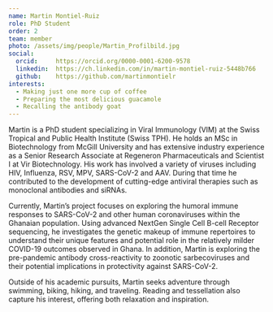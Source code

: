 ```yaml
---
name: Martin Montiel-Ruiz
role: PhD Student
order: 2
team: member
photo: /assets/img/people/Martin_Profilbild.jpg
social:
  orcid:     https://orcid.org/0000-0001-6200-9578
  linkedin:  https://ch.linkedin.com/in/martin-montiel-ruiz-5448b766
  github:    https://github.com/martinmontielr
interests:
  - Making just one more cup of coffee
  - Preparing the most delicious guacamole
  - Recalling the antibody goat
---
```

Martin is a PhD student specializing in Viral Immunology (VIM) at the Swiss Tropical and Public Health Institute (Swiss TPH). He holds an MSc in Biotechnology from McGill University and has extensive industry experience as a Senior Research Associate at Regeneron Pharmaceuticals and Scientist I at Vir Biotechnology. His work has involved a variety of viruses including HIV, Influenza, RSV, MPV, SARS-CoV-2 and AAV. During that time he contributed to the development of cutting-edge antiviral therapies such as monoclonal antibodies and siRNAs.

Currently, Martin’s project focuses on exploring the humoral immune responses to SARS-CoV-2 and other human coronaviruses within the Ghanaian population. Using advanced NextGen Single Cell B-cell Receptor sequencing, he investigates the genetic makeup of immune repertoires to understand their unique features and potential role in the relatively milder COVID-19 outcomes observed in Ghana. In addition, Martin is exploring the pre-pandemic antibody cross-reactivity to zoonotic sarbecoviruses and their potential implications in protectivity against SARS-CoV-2. 

Outside of his academic pursuits, Martin seeks adventure through swimming, biking, hiking, and traveling. Reading and tessellation also capture his interest, offering both relaxation and inspiration.
